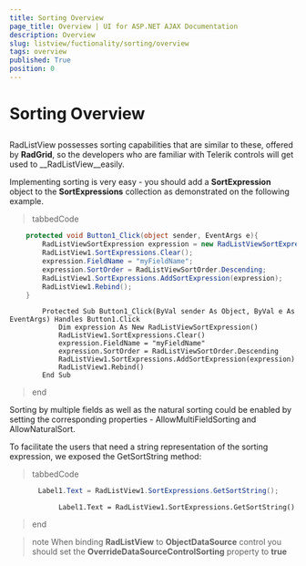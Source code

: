 ```yaml
---
title: Sorting Overview
page_title: Overview | UI for ASP.NET AJAX Documentation
description: Overview
slug: listview/fuctionality/sorting/overview
tags: overview
published: True
position: 0
---
```


# Sorting Overview



## 

RadListView possesses sorting capabilities that are similar to these, offered by __RadGrid__, so the developers who are familiar with Telerik controls will get used to __RadListView__easily.

Implementing sorting is very easy - you should add a __SortExpression__ object to the __SortExpressions__ collection as demonstrated on the following example.

>tabbedCode

````C#
	protected void Button1_Click(object sender, EventArgs e){
	    RadListViewSortExpression expression = new RadListViewSortExpression();
	    RadListView1.SortExpressions.Clear();
	    expression.FieldName = "myFieldName";
	    expression.SortOrder = RadListViewSortOrder.Descending;
	    RadListView1.SortExpressions.AddSortExpression(expression);
	    RadListView1.Rebind();
	}			
````
````VB.NET
	    Protected Sub Button1_Click(ByVal sender As Object, ByVal e As EventArgs) Handles Button1.Click
	        Dim expression As New RadListViewSortExpression()
	        RadListView1.SortExpressions.Clear()
	        expression.FieldName = "myFieldName"
	        expression.SortOrder = RadListViewSortOrder.Descending
	        RadListView1.SortExpressions.AddSortExpression(expression)
	        RadListView1.Rebind()
	    End Sub
````
>end

Sorting by multiple fields as well as the natural sorting could be enabled by setting the corresponding properties - AllowMultiFieldSorting and AllowNaturalSort.

To facilitate the users that need a string representation of the sorting expression, we exposed the GetSortString method:

>tabbedCode

````C#
	   Label1.Text = RadListView1.SortExpressions.GetSortString();			
````
````VB.NET
	        Label1.Text = RadListView1.SortExpressions.GetSortString()
````
>end

>note When binding __RadListView__ to __ObjectDataSource__ control you should set the __OverrideDataSourceControlSorting__ property to __true__ 
>

